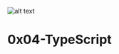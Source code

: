 ![alt text](https://s3.amazonaws.com/alx-intranet.hbtn.io/uploads/medias/2019/12/baea85b5e9a9fb5c36ec.png?X-Amz-Algorithm=AWS4-HMAC-SHA256&X-Amz-Credential=AKIARDDGGGOUSBVO6H7D%2F20220628%2Fus-east-1%2Fs3%2Faws4_request&X-Amz-Date=20220628T162734Z&X-Amz-Expires=86400&X-Amz-SignedHeaders=host&X-Amz-Signature=9c54953f76319b9a7bbae2356f054fea95d35914f1e74883afd9d851f5517388)
# 0x04-TypeScript